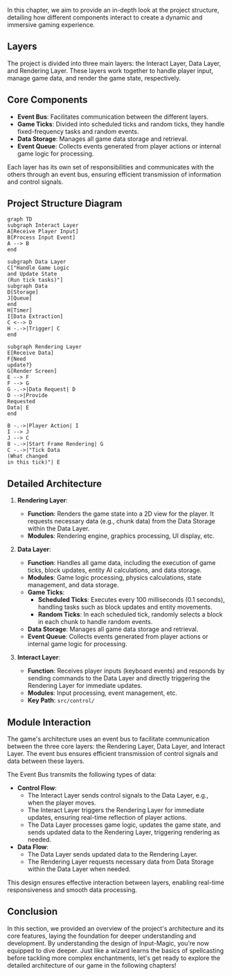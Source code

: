 In this chapter, we aim to provide an in-depth look at the project structure, detailing how different components interact to create a dynamic and immersive gaming experience.

## Layers

The project is divided into three main layers: the Interact Layer, Data Layer, and Rendering Layer. These layers work together to handle player input, manage game data, and render the game state, respectively.

## Core Components

- **Event Bus**: Facilitates communication between the different layers.
- **Game Ticks**: Divided into scheduled ticks and random ticks, they handle fixed-frequency tasks and random events.
- **Data Storage**: Manages all game data storage and retrieval.
- **Event Queue**: Collects events generated from player actions or internal game logic for processing.

Each layer has its own set of responsibilities and communicates with the others through an event bus, ensuring efficient transmission of information and control signals.

## Project Structure Diagram

```mermaid
graph TD
subgraph Interact Layer
A[Receive Player Input]
B[Process Input Event]
A --> B
end

subgraph Data Layer
C["Handle Game Logic
and Update State
(Run tick tasks)"]
subgraph Data
D[Storage]
J[Queue]
end
H[Timer]
I[Data Extraction]
C <--> D
H -.->|Trigger| C
end

subgraph Rendering Layer
E[Receive Data]
F{Need
update?}
G[Render Screen]
E --> F
F --> G
G -.->|Data Request| D
D -->|Provide
Requested
Data| E
end

B -.->|Player Action| I
I --> J
J --> C
B -.->|Start Frame Rendering| G
C -.->|"Tick Data
(What changed
in this tick)"| E
```

## Detailed Architecture

1. **Rendering Layer**:

   - **Function**: Renders the game state into a 2D view for the player. It requests necessary data (e.g., chunk data) from the Data Storage within the Data Layer.
   - **Modules**: Rendering engine, graphics processing, UI display, etc.

2. **Data Layer**:

   - **Function**: Handles all game data, including the execution of game ticks, block updates, entity AI calculations, and data storage.
   - **Modules**: Game logic processing, physics calculations, state management, and data storage.
   - **Game Ticks**:
     - **Scheduled Ticks**: Executes every 100 milliseconds (0.1 seconds), handling tasks such as block updates and entity movements.
     - **Random Ticks**: In each scheduled tick, randomly selects a block in each chunk to handle random events.
   - **Data Storage**: Manages all game data storage and retrieval.
   - **Event Queue**: Collects events generated from player actions or internal game logic for processing.

3. **Interact Layer**:
   - **Function**: Receives player inputs (keyboard events) and responds by sending commands to the Data Layer and directly triggering the Rendering Layer for immediate updates.
   - **Modules**: Input processing, event management, etc.
   - **Key Path**: `src/control/`

## Module Interaction

The game's architecture uses an event bus to facilitate communication between the three core layers: the Rendering Layer, Data Layer, and Interact Layer. The event bus ensures efficient transmission of control signals and data between these layers.

The Event Bus transmits the following types of data:

- **Control Flow**:
  - The Interact Layer sends control signals to the Data Layer, e.g., when the player moves.
  - The Interact Layer triggers the Rendering Layer for immediate updates, ensuring real-time reflection of player actions.
  - The Data Layer processes game logic, updates the game state, and sends updated data to the Rendering Layer, triggering rendering as needed.
- **Data Flow**:
  - The Data Layer sends updated data to the Rendering Layer.
  - The Rendering Layer requests necessary data from Data Storage within the Data Layer when needed.

This design ensures effective interaction between layers, enabling real-time responsiveness and smooth data processing.

## Conclusion

In this section, we provided an overview of the project's architecture and its core features, laying the foundation for deeper understanding and development. By understanding the design of Input-Magic, you’re now equipped to dive deeper. Just like a wizard learns the basics of spellcasting before tackling more complex enchantments, let's get ready to explore the detailed architecture of our game in the following chapters!
